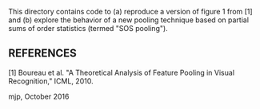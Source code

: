 This directory contains code to (a) reproduce a version of figure 1 from [1] and (b) explore the behavior of a new pooling technique based on partial sums of order statistics (termed "SOS pooling").


## REFERENCES
 [1] Boureau et al. "A Theoretical Analysis of Feature Pooling in
 Visual Recognition," ICML, 2010.


mjp, October 2016
